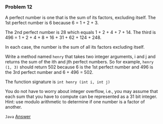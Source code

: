 ### Problem 12

A perfect number is one that is the sum of its factors, excluding itself. The 1st perfect number is 6 because 6 = 1 + 2 + 3. 

The 2nd perfect number is 28 which equals 1 + 2 + 4 + 7 + 14. The third is 496 = 1 + 2 + 4 + 8 + 16 + 31 + 62 + 124 + 248. 

In each case, the number is the sum of all its factors excluding itself. 

Write a method named ```henry``` that takes two integer arguments, i and j and returns the sum of the ith and jth perfect numbers. 
So for example, ```henry (1, 3)``` should return 502 because 6 is the 1st perfect number and 496 is the 3rd perfect number and 6 + 496 = 502. 

The function signature is  ```int henry (int i, int j)```

You do not have to worry about integer overflow, i.e., you may assume that each sum that you have to compute can be represented as a 31 bit integer. Hint: use modulo arithmetic to determine if one number is a factor of another.

```Java```
[Answer](Problem12.java)
